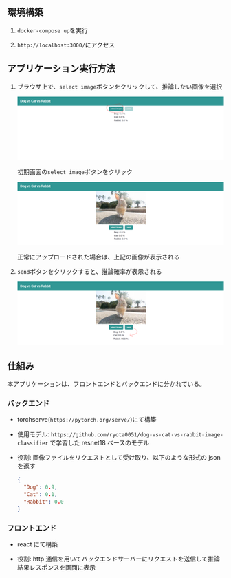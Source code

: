 ## 環境構築

1. `docker-compose up`を実行

2. `http://localhost:3000/`にアクセス

## アプリケーション実行方法

1. ブラウザ上で、`select image`ボタンをクリックして、推論したい画像を選択

   ![初期画面](./readme_imgs/initial_page.png)

   初期画面の`select image`ボタンをクリック

   ![画像アップロード準備ずみ画面](./readme_imgs/selected_img_page.png)

   正常にアップロードされた場合は、上記の画像が表示される

2. `send`ボタンをクリックすると、推論確率が表示される

   ![推論結果](./readme_imgs/predicted_page.png)

## 仕組み

本アプリケーションは、フロントエンドとバックエンドに分かれている。

### バックエンド

- torchserve(`https://pytorch.org/serve/`)にて構築

- 使用モデル: `https://github.com/ryota0051/dog-vs-cat-vs-rabbit-image-classifier` で学習した resnet18 ベースのモデル

- 役割: 画像ファイルをリクエストとして受け取り、以下のような形式の json を返す

  ```json
  {
    "Dog": 0.9,
    "Cat": 0.1,
    "Rabbit": 0.0
  }
  ```

### フロントエンド

- react にて構築

- 役割: http 通信を用いてバックエンドサーバーにリクエストを送信して推論結果レスポンスを画面に表示
